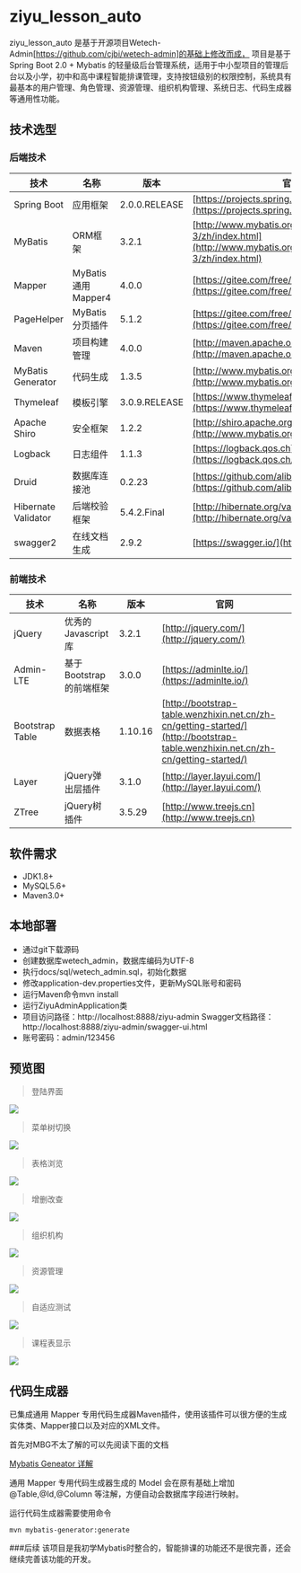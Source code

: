 # ziyu_lesson_auto

ziyu_lesson_auto 是基于开源项目Wetech-Admin[https://github.com/cjbi/wetech-admin]的基础上修改而成， 项目是基于 Spring Boot 2.0 + Mybatis 的轻量级后台管理系统，适用于中小型项目的管理后台以及小学，初中和高中课程智能排课管理，支持按钮级别的权限控制，系统具有最基本的用户管理、角色管理、资源管理、组织机构管理、系统日志、代码生成器等通用性功能。


## 技术选型

### 后端技术

技术 | 名称 | 版本 | 官网
----|------|----|----
Spring Boot | 应用框架 | 2.0.0.RELEASE | [https://projects.spring.io/spring-boot/](https://projects.spring.io/spring-boot/)
MyBatis | ORM框架 | 3.2.1 |  [http://www.mybatis.org/mybatis-3/zh/index.html](http://www.mybatis.org/mybatis-3/zh/index.html)
Mapper | MyBatis 通用 Mapper4 | 4.0.0 |  [https://gitee.com/free/Mapper](https://gitee.com/free/Mapper)
PageHelper | MyBatis 分页插件 | 5.1.2 |  [https://gitee.com/free/Mybatis_PageHelper](https://gitee.com/free/Mybatis_PageHelper)
Maven | 项目构建管理 | 4.0.0 |  [http://maven.apache.org](http://maven.apache.org/)
MyBatis Generator | 代码生成 | 1.3.5 |  [http://www.mybatis.org/generator/index.html](http://www.mybatis.org/generator/index.html)
Thymeleaf | 模板引擎 | 3.0.9.RELEASE |  [https://www.thymeleaf.org/](https://www.thymeleaf.org/)
Apache Shiro | 安全框架 | 1.2.2 |  [http://shiro.apache.org](http://www.mybatis.org/generator/index.html)
Logback | 日志组件 | 1.1.3 |  [https://logback.qos.ch](https://logback.qos.ch/)
Druid | 数据库连接池 | 0.2.23 |  [https://github.com/alibaba/druid](https://github.com/alibaba/druid)
Hibernate Validator | 后端校验框架 | 5.4.2.Final | [http://hibernate.org/validator/](http://hibernate.org/validator/)
swagger2 | 在线文档生成 |  2.9.2 | [https://swagger.io/](https://swagger.io/) 

### 前端技术

技术 | 名称 | 版本 |  官网
----|------|----|----
jQuery | 优秀的Javascript库 | 3.2.1 |  [http://jquery.com/](http://jquery.com/)
Admin-LTE| 基于Bootstrap的前端框架 | 3.0.0 |  [https://adminlte.io/](https://adminlte.io/)
Bootstrap Table | 数据表格 | 1.10.16 |  [http://bootstrap-table.wenzhixin.net.cn/zh-cn/getting-started/](http://bootstrap-table.wenzhixin.net.cn/zh-cn/getting-started/)
Layer | jQuery弹出层插件 | 3.1.0 |  [http://layer.layui.com/](http://layer.layui.com/)
ZTree | jQuery树插件 | 3.5.29 |  [http://www.treejs.cn](http://www.treejs.cn)

## 软件需求

- JDK1.8+
- MySQL5.6+
- Maven3.0+

## 本地部署

- 通过git下载源码
- 创建数据库wetech_admin，数据库编码为UTF-8
- 执行docs/sql/wetech_admin.sql，初始化数据
- 修改application-dev.properties文件，更新MySQL账号和密码
- 运行Maven命令mvn install
- 运行ZiyuAdminApplication类
- 项目访问路径：http://localhost:8888/ziyu-admin Swagger文档路径：http://localhost:8888/ziyu-admin/swagger-ui.html
- 账号密码：admin/123456

## 预览图

> 登陆界面

![](docs/preview/1.gif)

> 菜单树切换

![](docs/preview/2.gif)

> 表格浏览

![](docs/preview/3.gif)

> 增删改查

![](docs/preview/4.gif)

> 组织机构

![](docs/preview/5.gif)

> 资源管理

![](docs/preview/6.gif)

> 自适应测试

![](docs/preview/8.gif)

> 课程表显示

![](docs/preview/1.png)

## 代码生成器

已集成通用 Mapper 专用代码生成器Maven插件，使用该插件可以很方便的生成实体类、Mapper接口以及对应的XML文件。

首先对MBG不太了解的可以先阅读下面的文档

[Mybatis Geneator 详解](https://blog.csdn.net/isea533/article/details/42102297)

通用 Mapper 专用代码生成器生成的 Model 会在原有基础上增加 @Table,@Id,@Column 等注解，方便自动会数据库字段进行映射。

运行代码生成器需要使用命令

`mvn mybatis-generator:generate`

###后续
该项目是我初学Mybatis时整合的，智能排课的功能还不是很完善，还会继续完善该功能的开发。

